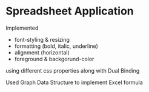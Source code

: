 # Spreadsheet Application
Implemented 
* font-styling & resizing 
* formatting (bold, italic, underline) 
* alignment (horizontal)
* foreground & backgorund-color     
      
using different css properties along with Dual Binding  
     
Used Graph Data Structure to implement Excel formula
